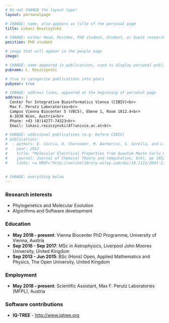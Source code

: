 ```yaml
---
# Do not CHANGE the layout type!
layout: personalpage

# CHANGE: name, also appears as title of the personal page
title: Lukasz Reszczynski

# CHANGE: either Head, Postdoc, PhD student, Student, or Guest researcher
position: PhD student

# image that will appear in the people page
image: 

# CHANGE: name appeared in publications, used to display personal publications
pubname: L. Reszczynski

# true to categorize publications into years
pubyear: true

# CHANGE: address lines, appeared at the beginning of personal page
address: |
  Center for Integrative Bioinformatics Vienna (CIBIV)<br>
  Max F. Perutz Laboratories<br>
  Campus Vienna Biocenter 5 (VBC5), Ebene 1, Room 1812.4<br>
  A-1030 Wien, Austria<br>
  Phone: +43 (0)14277-74323<br>
  Email: lukasz.reszczynski(AT)univie.ac.at<br>

# CHANGE: additional publications (e.g. before CIBIV)
# publications:
#  - authors: E. Coccia, O. Chernomor, M. Barborini, S. Sorella, and L. Guidoni
#    year: 2012
#    title: "Molecular Electrical Properties from Quantum Monte Carlo Calculations: Application to Ethyne."
#    journal: Journal of Chemical Theory and Computation, 8(6), pp 1952-1962
#    links: <a HREF="http://onlinelibrary.wiley.com/doi/10.1111/2041-210X.12299/abstract">(DOI:10.1111/2041-210X.12299)</a>
  
  
# CHANGE: everything below
---
```

### Research interests
<div class="hline"></div>

* Phylogenetics and Molecular Evolution
* Algorithms and Software development

<!---
* Methods for Conservation Optimization
-->

### Education
<div class="hline"></div>

* __May 2018 - present__: Vienna Biocenter PhD Programme, University of Vienna, Austria
* __Sep 2016 - Sep 2017__: MSc in Astrophysics, Liverpool John Moores University, United Kingdom
* __Sep 2013 - Jun 2015__: BSc (Hons) Open, Applied Mathematics and Physics, The Open University, United Kingdom


### Employment
<div class="hline"></div>

* __May 2018 - present__: Scientific Assistant, Max F. Perutz Laboratories (MFPL), Austria

<!---
# You can use additional fields (e.g. the below ones). Otherwise, just delete this part.


### Talks and Posters
# <div class="hline"></div>
#
# __2017__
# * The 21st Annual New Zealand Phylogenomics Meeting 2017, Auckland, Waiheke, New Zealand, February 12-17, 2017. 
Talk: “Discussion on “small n, large p“ in phylogenetics and application of James-Stein estimator”
-->

### Software contributions
<div class="hline"></div>

* __IQ-TREE__   - <a HREF="http://www.iqtree.org"> http://www.iqtree.org</a>





